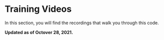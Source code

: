 # Training Videos
In this section, you will find the recordings that walk you through this code.

**Updated as of Octover 28, 2021.**
